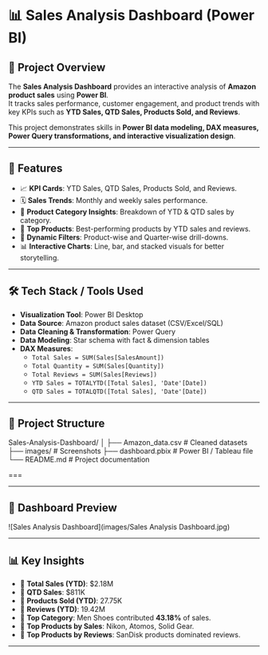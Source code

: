 # 📊 Sales Analysis Dashboard (Power BI)

## 📌 Project Overview  
The **Sales Analysis Dashboard** provides an interactive analysis of **Amazon product sales** using **Power BI**.  
It tracks sales performance, customer engagement, and product trends with key KPIs such as **YTD Sales, QTD Sales, Products Sold, and Reviews**.  

This project demonstrates skills in **Power BI data modeling, DAX measures, Power Query transformations, and interactive visualization design**.

---

## 🚀 Features  
- 📈 **KPI Cards**: YTD Sales, QTD Sales, Products Sold, and Reviews.  
- 🗓️ **Sales Trends**: Monthly and weekly sales performance.  
- 🛒 **Product Category Insights**: Breakdown of YTD & QTD sales by category.  
- 🌟 **Top Products**: Best-performing products by YTD sales and reviews.  
- 🎯 **Dynamic Filters**: Product-wise and Quarter-wise drill-downs.  
- 📊 **Interactive Charts**: Line, bar, and stacked visuals for better storytelling.  

---

## 🛠️ Tech Stack / Tools Used  
- **Visualization Tool**: Power BI Desktop  
- **Data Source**: Amazon product sales dataset (CSV/Excel/SQL)  
- **Data Cleaning & Transformation**: Power Query  
- **Data Modeling**: Star schema with fact & dimension tables  
- **DAX Measures**:  
  - `Total Sales = SUM(Sales[SalesAmount])`  
  - `Total Quantity = SUM(Sales[Quantity])`  
  - `Total Reviews = SUM(Sales[Reviews])`  
  - `YTD Sales = TOTALYTD([Total Sales], 'Date'[Date])`  
  - `QTD Sales = TOTALQTD([Total Sales], 'Date'[Date])`  

---

## 📂 Project Structure  
Sales-Analysis-Dashboard/
│
├── Amazon_data.csv        # Cleaned datasets
├── images/                # Screenshots
├── dashboard.pbix         # Power BI / Tableau file             
└── README.md              # Project documentation

===


---

## 📸 Dashboard Preview  
![Sales Analysis Dashboard](images/Sales Analysis Dashboard.jpg)  

---

## 📊 Key Insights  
- 🔹 **Total Sales (YTD)**: $2.18M  
- 🔹 **QTD Sales**: $811K  
- 🔹 **Products Sold (YTD)**: 27.75K  
- 🔹 **Reviews (YTD)**: 19.42M  
- 🔹 **Top Category**: Men Shoes contributed **43.18%** of sales.  
- 🔹 **Top Products by Sales**: Nikon, Atomos, Solid Gear.  
- 🔹 **Top Products by Reviews**: SanDisk products dominated reviews.  

---





